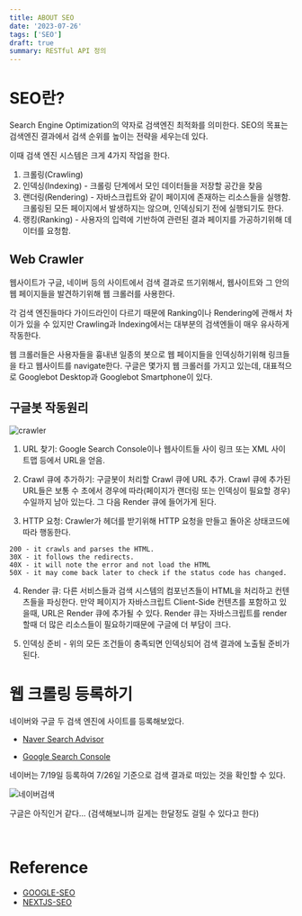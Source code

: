 ```yaml
---
title: ABOUT SEO
date: '2023-07-26'
tags: ['SEO']
draft: true
summary: RESTful API 정의
---
```


# SEO란?

Search Engine Optimization의 약자로 검색엔진 최적화를 의미한다. SEO의 목표는 검색엔진 결과에서 검색 순위를 높이는 전략을 세우는데 있다.

이때 검색 엔진 시스템은 크게 4가지 작업을 한다.

1. 크롤링(Crawling)
2. 인덱싱(Indexing) - 크롤링 단계에서 모인 데이터들을 저장할 공간을 찾음
3. 랜더링(Rendering) - 자바스크립트와 같이 페이지에 존재하는 리소스들을 실행함. 크롤링된 모든 페이지에서 발생하지는 않으며, 인덱싱되기 전에 실행되기도 한다.
4. 랭킹(Ranking) - 사용자의 입력에 기반하여 관련된 결과 페이지를 가공하기위해 데이터를 요청함.

## Web Crawler

웹사이트가 구글, 네이버 등의 사이트에서 검색 결과로 뜨기위해서, 웹사이트와 그 안의 웹 페이지들을 발견하기위해 웹 크롤러를 사용한다.

각 검색 엔진들마다 가이드라인이 다르기 때문에 Ranking이나 Rendering에 관해서 차이가 있을 수 있지만 Crawling과 Indexing에서는 대부분의 검색엔들이 매우 유사하게 작동한다.

웹 크롤러들은 사용자들을 흉내낸 일종의 봇으로 웹 페이지들을 인덱싱하기위해 링크들을 타고 웹사이트를 navigate한다. 구글은 몇가지 웹 크롤러를 가지고 있는데, 대표적으로 Googlebot Desktop과 Googlebot Smartphone이 있다.

## 구글봇 작동원리

![crawler](https://nextjs.org/_next/image?url=%2Fstatic%2Fimages%2Flearn%2Fseo%2Fgooglebot.png&w=1920&q=75&dpl=dpl_CyRkgy8gKeDjQwgHnpS9vQ4HCtCD)

1. URL 찾기: Google Search Console이나 웹사이트들 사이 링크 또는 XML 사이트맵 등에서 URL을 얻음.

2. Crawl 큐에 추가하기: 구글봇이 처리할 Crawl 큐에 URL 추가. Crawl 큐에 추가된 URL들은 보통 수 초에서 경우에 따라(페이지가 랜더링 또는 인덱싱이 필요할 경우) 수일까지 남아 있는다. 그 다음 Render 큐에 들어가게 된다.

3. HTTP 요청: Crawler가 헤더를 받기위해 HTTP 요청을 만들고 돌아온 상태코드에 따라 행동한다.

```
200 - it crawls and parses the HTML.
30X - it follows the redirects.
40X - it will note the error and not load the HTML
50X - it may come back later to check if the status code has changed.
```

4. Render 큐: 다른 서비스들과 검색 시스템의 컴포넌츠들이 HTML을 처리하고 컨텐츠들을 파싱한다. 만약 페이지가 자바스크립트 Client-Side 컨텐츠를 포함하고 있을때, URL은 Render 큐에 추가될 수 있다. Render 큐는 자바스크립트를 render할때 더 많은 리소스들이 필요하기때문에 구글에 더 부담이 크다.

5. 인덱싱 준비 - 위의 모든 조건들이 충족되면 인덱싱되어 검색 결과에 노출될 준비가 된다.

# 웹 크롤링 등록하기

네이버와 구글 두 검색 엔진에 사이트를 등록해보았다.

- [Naver Search Advisor](https://searchadvisor.naver.com/)

- [Google Search Console](https://search.google.com/search-console/about?hl=ko)

네이버는 7/19일 등록하여 7/26일 기준으로 검색 결과로 떠있는 것을 확인할 수 있다.

![네이버검색](https://github.com/wontae99/nextjs-movie-project/assets/109476712/7643b4f3-0845-4acf-bf0d-958e9a4ecc56)

구글은 아직인거 같다... (검색해보니까 길게는 한달정도 걸릴 수 있다고 한다)

<br/>

# Reference

- [GOOGLE-SEO](https://developers.google.com/search/docs/fundamentals/seo-starter-guide?hl=ko)
- [NEXTJS-SEO](https://nextjs.org/learn/seo)
